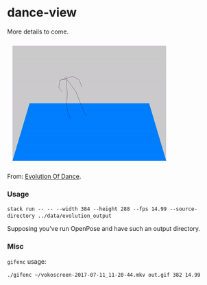 # dance-view

More details to come.

![](images/evolution_of_dance.gif)

From: [Evolution Of Dance](https://www.youtube.com/watch?v=dMH0bHeiRNg).

### Usage

```
stack run -- -- --width 384 --height 288 --fps 14.99 --source-directory ../data/evolution_output
```

Supposing you've run OpenPose and have such an output directory.


### Misc

`gifenc` usage:

```
./gifenc ~/vokoscreen-2017-07-11_11-20-44.mkv out.gif 382 14.99
```
